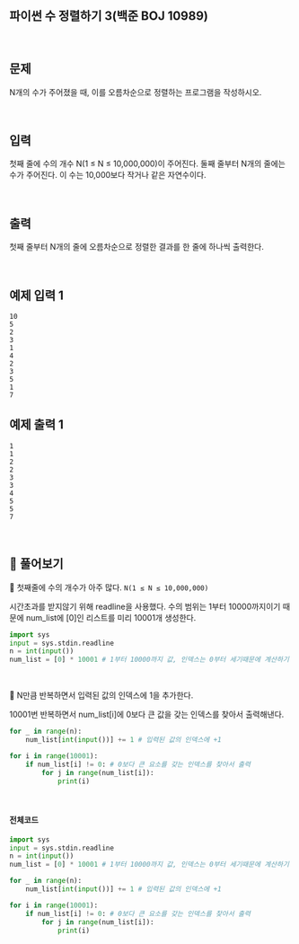 ## 파이썬 수 정렬하기 3(백준 BOJ 10989) 

<br>

## 문제

N개의 수가 주어졌을 때, 이를 오름차순으로 정렬하는 프로그램을 작성하시오.

<br>

## 입력

첫째 줄에 수의 개수 N(1 ≤ N ≤ 10,000,000)이 주어진다. 둘째 줄부터 N개의 줄에는 수가 주어진다. 이 수는 10,000보다 작거나 같은 자연수이다.

<br>

## 출력

첫째 줄부터 N개의 줄에 오름차순으로 정렬한 결과를 한 줄에 하나씩 출력한다.

<br>

## 예제 입력 1 

```
10
5
2
3
1
4
2
3
5
1
7
```

## 예제 출력 1

```
1
1
2
2
3
3
4
5
5
7
```

<br>

## 📝 풀어보기

📌 첫째줄에 수의 개수가 아주 많다. `N(1 ≤ N ≤ 10,000,000)`

시간초과를 받지않기 위해 readline을 사용했다. 수의 범위는 1부터 10000까지이기 때문에 num_list에 [0]인 리스트를 미리 10001개 생성한다.

``` python
import sys
input = sys.stdin.readline
n = int(input())
num_list = [0] * 10001 # 1부터 10000까지 값, 인덱스는 0부터 세기때문에 계산하기 편하게 10001
```

<br>

📌 N만큼 반복하면서 입력된 값의 인덱스에 1을 추가한다.

10001번 반복하면서 num_list[i]에 0보다 큰 값을 갖는 인덱스를 찾아서 출력해낸다.

``` python
for _ in range(n):
    num_list[int(input())] += 1 # 입력된 값의 인덱스에 +1

for i in range(10001):
    if num_list[i] != 0: # 0보다 큰 요소를 갖는 인덱스를 찾아서 출력
        for j in range(num_list[i]):
            print(i)
```

<br>

#### 전체코드

``` python
import sys
input = sys.stdin.readline
n = int(input())
num_list = [0] * 10001 # 1부터 10000까지 값, 인덱스는 0부터 세기때문에 계산하기 편하게 10001

for _ in range(n):
    num_list[int(input())] += 1 # 입력된 값의 인덱스에 +1

for i in range(10001):
    if num_list[i] != 0: # 0보다 큰 요소를 갖는 인덱스를 찾아서 출력
        for j in range(num_list[i]):
            print(i)
```

